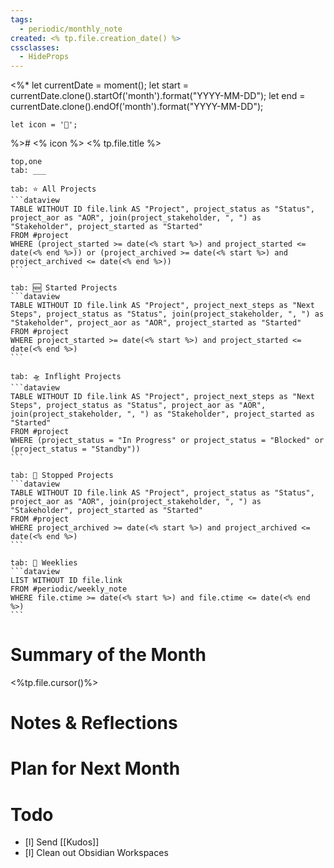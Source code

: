 ```yaml
---
tags:
  - periodic/monthly_note
created: <% tp.file.creation_date() %>
cssclasses:
  - HideProps
---
```

<%* 
	let currentDate = moment();
	let start = currentDate.clone().startOf('month').format("YYYY-MM-DD");
	let end = currentDate.clone().endOf('month').format("YYYY-MM-DD");

	let icon = '📂';
%># <% icon %> <% tp.file.title %>
````tabs
top,one
tab: ___

tab: ⭐ All Projects
```dataview
TABLE WITHOUT ID file.link AS "Project", project_status as "Status", project_aor as "AOR", join(project_stakeholder, ", ") as "Stakeholder", project_started as "Started"
FROM #project
WHERE (project_started >= date(<% start %>) and project_started <= date(<% end %>)) or (project_archived >= date(<% start %>) and project_archived <= date(<% end %>))
```

tab: 🆕 Started Projects
```dataview
TABLE WITHOUT ID file.link AS "Project", project_next_steps as "Next Steps", project_status as "Status", join(project_stakeholder, ", ") as "Stakeholder", project_aor as "AOR", project_started as "Started"
FROM #project
WHERE project_started >= date(<% start %>) and project_started <= date(<% end %>)
```

tab: 🛸 Inflight Projects
```dataview
TABLE WITHOUT ID file.link AS "Project", project_next_steps as "Next Steps", project_status as "Status", project_aor as "AOR", join(project_stakeholder, ", ") as "Stakeholder", project_started as "Started"
FROM #project
WHERE (project_status = "In Progress" or project_status = "Blocked" or (project_status = "Standby"))
```

tab: 🛑 Stopped Projects
```dataview
TABLE WITHOUT ID file.link AS "Project", project_status as "Status", project_aor as "AOR", join(project_stakeholder, ", ") as "Stakeholder", project_started as "Started"
FROM #project
WHERE project_archived >= date(<% start %>) and project_archived <= date(<% end %>)
```

tab: 🔄 Weeklies
```dataview
LIST WITHOUT ID file.link
FROM #periodic/weekly_note 
WHERE file.ctime >= date(<% start %>) and file.ctime <= date(<% end %>)
```
````
# Summary of the Month
<%tp.file.cursor()%>

# Notes & Reflections

  
# Plan for Next Month


# Todo

- [l] Send [[Kudos]]
- [l] Clean out Obsidian Workspaces 